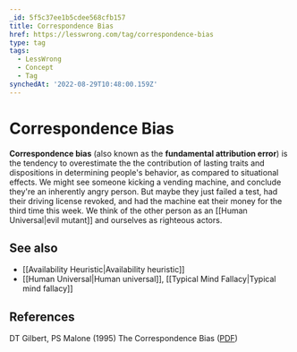 ```yaml
---
_id: 5f5c37ee1b5cdee568cfb157
title: Correspondence Bias
href: https://lesswrong.com/tag/correspondence-bias
type: tag
tags:
  - LessWrong
  - Concept
  - Tag
synchedAt: '2022-08-29T10:48:00.159Z'
---
```

# Correspondence Bias

**Correspondence bias** (also known as the **fundamental attribution error**) is the tendency to overestimate the the contribution of lasting traits and dispositions in determining people's behavior, as compared to situational effects. We might see someone kicking a vending machine, and conclude they're an inherently angry person. But maybe they just failed a test, had their driving license revoked, and had the machine eat their money for the third time this week. We think of the other person as an [[Human Universal|evil mutant]] and ourselves as righteous actors.

See also
--------

*   [[Availability Heuristic|Availability heuristic]]
*   [[Human Universal|Human universal]], [[Typical Mind Fallacy|Typical mind fallacy]]

References
----------

DT Gilbert, PS Malone (1995) The Correspondence Bias ([PDF](https://wjh-www.harvard.edu/~dtg/Gilbert%20&%20Malone%20%28CORRESPONDENCE%20BIAS%29.pdf))